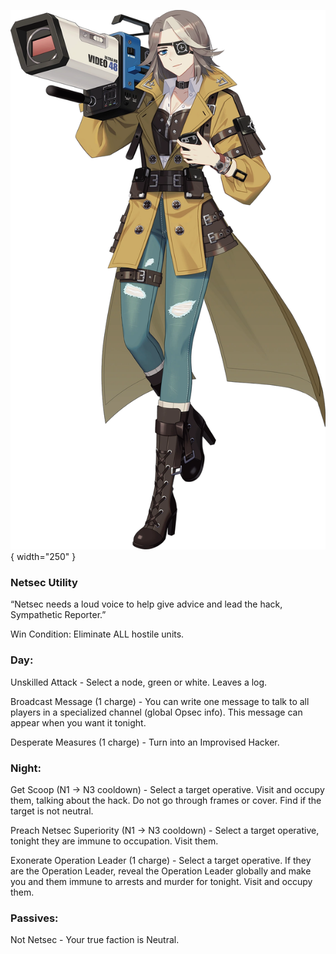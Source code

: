 ![sympatheticreporter.png](Images/sympatheticreporter.png){ width="250" }

### **Netsec Utility**

“Netsec needs a loud voice to help give advice and lead the hack, Sympathetic Reporter.”

Win Condition: Eliminate ALL hostile units.

### **Day:**

Unskilled Attack - Select a node, green or white. Leaves a log.

Broadcast Message (1 charge) - You can write one message to talk to all players in a specialized channel (global Opsec info). This message can appear when you want it tonight.

Desperate Measures (1 charge) - Turn into an Improvised Hacker.

### **Night:**

Get Scoop (N1 -> N3 cooldown) - Select a target operative. Visit and occupy them, talking about the hack. Do not go through frames or cover. Find if the target is not neutral.

Preach Netsec Superiority (N1 -> N3 cooldown) - Select a target operative, tonight they are immune to occupation. Visit them.

Exonerate Operation Leader (1 charge) - Select a target operative. If they are the Operation Leader, reveal the Operation Leader globally and make you and them immune to arrests and murder for tonight. Visit and occupy them.

### **Passives:**

Not Netsec - Your true faction is Neutral.